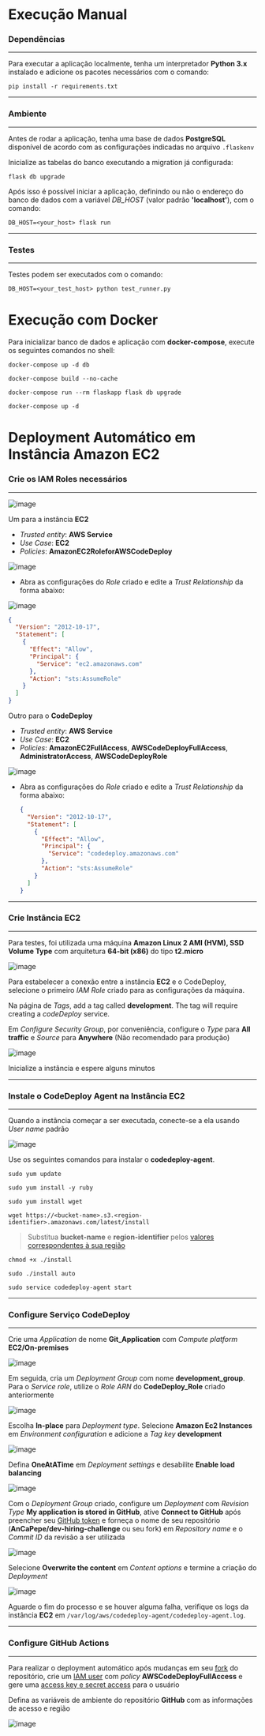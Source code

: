 # Execução Manual

### Dependências
***

Para executar a aplicação localmente, tenha um interpretador **Python 3.x** instalado e adicione os pacotes necessários com o comando:

```shell
pip install -r requirements.txt
```

***
### Ambiente
***

Antes de rodar a aplicação, tenha uma base de dados **PostgreSQL** disponível de acordo com as configurações indicadas no arquivo `.flaskenv`

Inicialize as tabelas do banco executando a migration já configurada:

```shell
flask db upgrade
```

Após isso é possível iniciar a aplicação, definindo ou não o endereço do banco de dados com a variável _DB_HOST_ (valor padrão **'localhost'**), com o comando:

```shell
DB_HOST=<your_host> flask run
```
***
### Testes
***

Testes podem ser executados com o comando: 

```shell
DB_HOST=<your_test_host> python test_runner.py 
```

# Execução com Docker

Para inicializar banco de dados e aplicação com **docker-compose**, execute os seguintes comandos no shell:

```shell
docker-compose up -d db
```
```shell
docker-compose build --no-cache
```
```shell
docker-compose run --rm flaskapp flask db upgrade
```
```shell
docker-compose up -d
```

# Deployment Automático em Instância Amazon EC2

### Crie os IAM Roles necessários
***

![image](https://dev-to-uploads.s3.amazonaws.com/uploads/articles/26bulqgskw5bpu64r0kl.png)

Um para a instância **EC2**
  - _Trusted entity_: **AWS Service**
  - _Use Case_: **EC2**
  - _Policies_: **AmazonEC2RoleforAWSCodeDeploy**

  ![image](https://dev-to-uploads.s3.amazonaws.com/uploads/articles/46kuzgo4qxpc639girdl.png)

  - Abra as configurações do _Role_ criado e edite a _Trust Relationship_ da forma abaixo:

  ![image](https://dev-to-uploads.s3.amazonaws.com/uploads/articles/irtiqqgvv9uig7zxlist.png)

  ```json
  {
    "Version": "2012-10-17",
    "Statement": [
      {
        "Effect": "Allow",
        "Principal": {
          "Service": "ec2.amazonaws.com"
        },
        "Action": "sts:AssumeRole"
      }
    ]
  }
  ```

Outro para o **CodeDeploy**
  - _Trusted entity_: **AWS Service**
  - _Use Case_: **EC2**
  - _Policies_: **AmazonEC2FullAccess**, **AWSCodeDeployFullAccess**, **AdministratorAccess**, **AWSCodeDeployRole**

  ![image](https://dev-to-uploads.s3.amazonaws.com/uploads/articles/y6l3k4yjo76yvbwu2ut1.png)

  - Abra as configurações do _Role_ criado e edite a _Trust Relationship_ da forma abaixo:
  
    ```json
    {
      "Version": "2012-10-17",
      "Statement": [
        {
          "Effect": "Allow",
          "Principal": {
            "Service": "codedeploy.amazonaws.com"
          },
          "Action": "sts:AssumeRole"
        }
      ]
    }
    ```

***
### Crie Instância EC2
***

Para testes, foi utilizada uma máquina **Amazon Linux 2 AMI (HVM), SSD Volume Type** com arquitetura **64-bit (x86)** do tipo **t2.micro**

![image](https://dev-to-uploads.s3.amazonaws.com/uploads/articles/tsbfckiuolr4y1oj5ilt.png)

Para estabelecer a conexão entre a instância **EC2** e o CodeDeploy, selecione o primeiro _IAM Role_ criado para as configurações da máquina.

Na página de _Tags_, add a tag called **development**. The tag will require creating a _codeDeploy_ service.

Em _Configure Security Group_, por conveniência, configure o _Type_ para **All traffic** e _Source_ para **Anywhere** (Não recomendado para produção)

![image](https://dev-to-uploads.s3.amazonaws.com/uploads/articles/c66iy10uzgmv6dygz5cl.png)

Inicialize a instância e espere alguns minutos

***
### Instale o CodeDeploy Agent na Instância EC2
***

Quando a instância começar a ser executada, conecte-se a ela usando _User name_ padrão

![image](https://dev-to-uploads.s3.amazonaws.com/uploads/articles/wd9853dwfnc7hldoy7n9.png)

Use os seguintes comandos para instalar o **codedeploy-agent**.

```shell
sudo yum update
```

```shell
sudo yum install -y ruby
```

```shell
sudo yum install wget
```

```shell
wget https://<bucket-name>.s3.<region-identifier>.amazonaws.com/latest/install
```
> Substitua **bucket-name** e **region-identifier** pelos [valores correspondentes à sua região](https://docs.aws.amazon.com/codedeploy/latest/userguide/resource-kit.html#resource-kit-bucket-names)

```shell
chmod +x ./install
```

```shell
sudo ./install auto
```

```shell
sudo service codedeploy-agent start 
```

***
### Configure Serviço CodeDeploy
***

Crie uma _Application_ de nome **Git_Application** com _Compute platform_ **EC2/On-premises**

![image](https://dev-to-uploads.s3.amazonaws.com/uploads/articles/hciskx6rrwq0r4m3whw6.png)

Em seguida, cria um _Deployment Group_ com nome **development_group**. Para o _Service role_, utilize o _Role ARN_ do **CodeDeploy_Role** criado anteriormente

![image](https://dev-to-uploads.s3.amazonaws.com/uploads/articles/gqw1plmd8tpjscukpr7d.png)

Escolha **In-place** para _Deployment type_. Selecione **Amazon Ec2 Instances** em _Environment configuration_ e adicione a _Tag key_ **development**

![image](https://dev-to-uploads.s3.amazonaws.com/uploads/articles/41sxab2cuhni6412y7f5.png)

Defina **OneAtATime** em _Deployment settings_ e desabilite **Enable load balancing**

![image](https://dev-to-uploads.s3.amazonaws.com/uploads/articles/3xivhirkebhcrl9ne7kb.png)

Com o _Deployment Group_ criado, configure um _Deployment_ com _Revision Type_ **My application is stored in GitHub**, ative **Connect to GitHub** após preencher seu [GitHub token](https://docs.github.com/en/github/authenticating-to-github/keeping-your-account-and-data-secure/creating-a-personal-access-token) e forneça o nome de seu repositório (**AnCaPepe/dev-hiring-challenge** ou seu fork) em _Repository name_ e o _Commit ID_ da revisão a ser utilizada

![image](https://dev-to-uploads.s3.amazonaws.com/uploads/articles/3s5f3cv3auw4magmt33c.png)

Selecione **Overwrite the content** em _Content options_ e termine a criação do _Deployment_

![image](https://dev-to-uploads.s3.amazonaws.com/uploads/articles/qya9yce6v5zxb09c21um.png)
  
Aguarde o fim do processo e se houver alguma falha, verifique os logs da instância **EC2** em `/var/log/aws/codedeploy-agent/codedeploy-agent.log`.

***
### Configure GitHub Actions
***

Para realizar o deployment automático após mudanças em seu [fork](https://docs.github.com/en/github/getting-started-with-github/quickstart/fork-a-repo) do repositório, crie um [IAM user](https://docs.amazonaws.cn/en_us/IAM/latest/UserGuide/id_users_create.html#id_users_create_console) com _policy_ **AWSCodeDeployFullAccess** e gere uma [access key e secret access](https://docs.aws.amazon.com/IAM/latest/UserGuide/id_credentials_access-keys.html#Using_CreateAccessKey) para o usuário

Defina as variáveis de ambiente do repositório **GitHub** com as informações de acesso e região

![image](https://dev-to-uploads.s3.amazonaws.com/uploads/articles/zkmvr6y8pi9aqpdjlj6b.png)